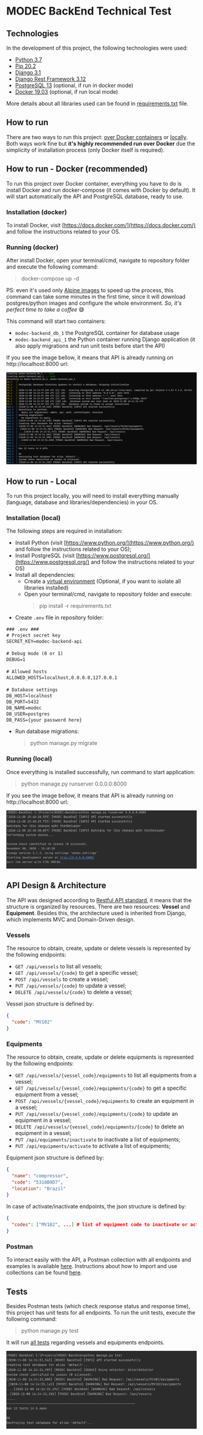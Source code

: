 # MODEC BackEnd Technical Test

## Technologies

In the development of this project, the following technologies were used:

- [Python 3.7](https://www.python.org/downloads/release/python-370/)
- [Pip 20.2](https://pip.pypa.io/en/stable/news/#id12) 
- [Django 3.1](https://docs.djangoproject.com/en/3.1/releases/3.1/)
- [Django Rest Framework 3.12](https://www.django-rest-framework.org/community/release-notes/#312x-series)
- [PostgreSQL 13](https://www.postgresql.org/about/news/postgresql-13-released-2077/) (optional, if run in docker mode)
- [Docker 19.03](https://docs.docker.com/engine/release-notes/#version-1903) (optional, if run local mode)

More details about all libraries used can be found in [requirements.txt](requirements.txt) file. 

## How to run

There are two ways to run this project: [over Docker containers](#how-to-run---docker-recommended) or [locally](#how-to-run---local). 
Both ways work fine but **it's highly recommended
run over Docker** due the simplicity of installation process (only Docker itself is required).

## How to run - Docker (recommended)

To run this project over Docker container, everything you have to do is install Docker and 
run docker-compose (it comes with Docker by default). It will start automatically the API and PostgreSQL database, ready to use.

### Installation (docker)

To install Docker, visit [https://docs.docker.com/](https://docs.docker.com/) and follow the instructions related to your OS.

### Running (docker)

After install Docker, open your terminal/cmd, navigate to repository folder and execute the following command:

> docker-compose up -d

PS: even it's used only [Alpine images](https://hub.docker.com/_/alpine) to speed up the process, this command can take some minutes in the first time, 
since it will download postgres/python images and configure the whole environment. 
_So, it's perfect time to take a coffee_ 😅 
 
This command will start two containers:
- `modec-backend_db_1` the PostgreSQL container for database usage 
- `modec-backend_api_1` the Python container running Django application (it also apply migrations and run unit tests before start the API)

If you see the image bellow, it means that API is already running on http://localhost:8000 url:

![API running over Docker](images/modec-docker.png)

## How to run - Local
To run this project locally, you will need to install everything manually (language, database and libraries/dependencies) in your OS.
 
### Installation (local)
The following steps are required in installation:
- Install Python (visit [https://www.python.org/](https://www.python.org/) and follow the instructions related to your OS);
- Install PostgreSQL (visit [https://www.postgresql.org/](https://www.postgresql.org/) and follow the instructions related to your OS)
- Install all dependencies:
    - Create a [virtual environment](https://docs.python.org/3/tutorial/venv.html) (Optional, if you want to isolate all libraries installed)
    - Open your terminal/cmd, navigate to repository folder and execute:
        > pip install -r requirements.txt
- Create `.env` file in repository folder:
```
### .env ###
# Project secret key
SECRET_KEY=modec-backend-api

# Debug mode (0 or 1)
DEBUG=1

# Allowed hosts
ALLOWED_HOSTS=localhost,0.0.0.0,127.0.0.1

# Database settings
DB_HOST=localhost
DB_PORT=5432
DB_NAME=modec
DB_USER=postgres
DB_PASS={your password here}
```
- Run database migrations:
    > python manage.py migrate 

### Running (local)

Once everything is installed successfully, run command to start application:
> python manage.py runserver 0.0.0.0:8000

If you see the image bellow, it means that API is already running on http://localhost:8000 url:

![API running locally](images/modec-local.png)
## API Design & Architecture

The API was designed according to [Restful API standard](https://restfulapi.net/), it means that the structure is organized by resources. 
There are two resources: **Vessel** and **Equipment**. Besides this, the architecture used is inherited from Django, which implements MVC and Domain-Driven design. 

### Vessels

The resource to obtain, create, update or delete vessels is represented by the following endpoints:
- `GET /api/vessels` to list all vessels;
- `GET /api/vessels/{code}` to get a specific vessel;
- `POST /api/vessels` to create a vessel;
- `PUT /api/vessels/{code}` to update a vessel;
- `DELETE /api/vessels/{code}` to delete a vessel;

Vessel json structure is defined by:
```json
{
  "code": "MV102"
}
```
### Equipments

The resource to obtain, create, update or delete equipments is represented by the following endpoints:
- `GET /api/vessels/{vessel_code}/equipments` to list all equipments from a vessel;
- `GET /api/vessels/{vessel_code}/equipments/{code}` to get a specific equipment from a vessel;
- `POST /api/vessels/{vessel_code}/equipments` to create an equipment in a vessel;
- `PUT /api/vessels/{vessel_code}/equipments/{code}` to update an equipment in a vessel;
- `DELETE /api/vessels/{vessel_code}/equipments/{code}` to delete an equipment in a vessel;
- `PUT /api/equipments/inactivate` to inactivate a list of equipments;
- `PUT /api/equipments/activate` to activate a list of equipments;

Equipment json structure is defined by:
```json
{
  "name": "compressor",
  "code": "5310B9D7",
  "location": "Brazil"
}
```

In case of activate/inactivate endpoints, the json structure is defined by:
```json
{
  "codes": ["MV102", ...] # list of equipment code to inactivate or activate
}
```

### Postman

To interact easily with the API, a Postman collection with all endpoints and examples is available [here](MODEC-BackEnd-API.postman_collection.json). 
Instructions about how to import and use collections can be found [here](https://learning.postman.com/docs/getting-started/importing-and-exporting-data/). 

## Tests

Besides Postman tests (which check response status and response time), this project has unit tests for all endpoints.
To run the unit tests, execute the following command:
> python manage.py test

It will run [all tests](api/tests) regarding vessels and equipments endpoints.

![Unit tests](images/modec-test.png)



